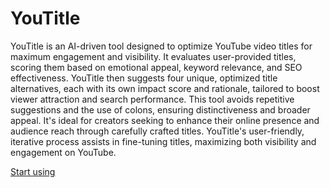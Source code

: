 # YouTitle

YouTitle is an AI-driven tool designed to optimize YouTube video titles for maximum engagement and visibility. It evaluates user-provided titles, scoring them based on emotional appeal, keyword relevance, and SEO effectiveness. YouTitle then suggests four unique, optimized title alternatives, each with its own impact score and rationale, tailored to boost viewer attraction and search performance. This tool avoids repetitive suggestions and the use of colons, ensuring distinctiveness and broader appeal. It's ideal for creators seeking to enhance their online presence and audience reach through carefully crafted titles. YouTitle's user-friendly, iterative process assists in fine-tuning titles, maximizing both visibility and engagement on YouTube.

[Start using](https://chat.openai.com/g/g-nlkyPQb3C)